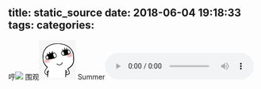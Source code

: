 title: static_source
date: 2018-06-04 19:18:33
tags:
categories:
---

哼![](/img/哼.png)
围观![](/img/围观.png)
Summer<audio controls="controls" src="/resource/久石让 - Summer.mp3"></audio>